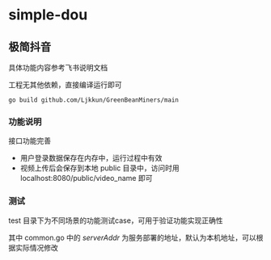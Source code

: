 # simple-dou

## 极简抖音

具体功能内容参考飞书说明文档

工程无其他依赖，直接编译运行即可

```shell
go build github.com/Ljkkun/GreenBeanMiners/main
```

### 功能说明

接口功能完善

* 用户登录数据保存在内存中，运行过程中有效
* 视频上传后会保存到本地 public 目录中，访问时用 localhost:8080/public/video_name 即可

### 测试

test 目录下为不同场景的功能测试case，可用于验证功能实现正确性

其中 common.go 中的 _serverAddr_ 为服务部署的地址，默认为本机地址，可以根据实际情况修改
